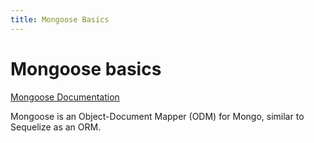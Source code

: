 ```yaml
---
title: Mongoose Basics
---
```


# Mongoose basics

[Mongoose Documentation](https://mongoosejs.com/docs/guide.html)

Mongoose is an Object-Document Mapper (ODM) for Mongo, similar to Sequelize as an ORM.

